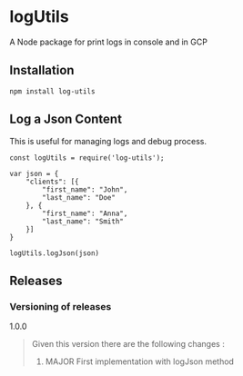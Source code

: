 # logUtils
A Node package for print logs in console and in GCP

## Installation


```
npm install log-utils
```

## Log a Json Content

This is useful for managing logs and debug process.


```
const logUtils = require('log-utils');

var json = {
    "clients": [{
        "first_name": "John",
        "last_name": "Doe"
    }, {
        "first_name": "Anna",
        "last_name": "Smith"
    }]
}

logUtils.logJson(json)
```


## Releases

### Versioning of releases

1.0.0

> Given this version there are the following changes :
>
> 1. MAJOR First implementation with logJson method